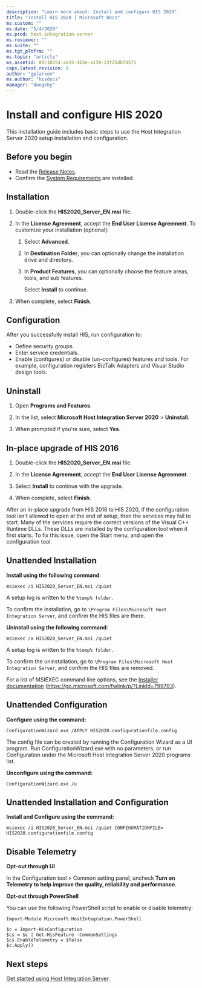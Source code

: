 ```yaml
---
description: "Learn more about: Install and configure HIS 2020"
title: "Install HIS 2020 | Microsoft Docs"
ms.custom: ""
ms.date: "5/4/2020"
ms.prod: host-integration-server
ms.reviewer: ""
ms.suite: ""
ms.tgt_pltfrm: ""
ms.topic: "article"
ms.assetid: 80c18554-aa15-463e-a139-13f25db7d571
caps.latest.revision: 8
author: "gplarsen"
ms.author: "hisdocs"
manager: "dougeby"
---
```


# Install and configure HIS 2020

This installation guide includes basic steps to use the Host Integration Server 2020 setup installation and configuration.

## Before you begin

- Read the [Release Notes](../install-and-config-guides/release-notes-2020.md).
- Confirm the [System Requirements](../install-and-config-guides/system-requirements-2020.md) are installed.

## Installation

1. Double-click the **HIS2020_Server_EN.msi** file.

2. In the **License Agreement**, accept the **End User License Agreement**. To customize your installation (optional):

    1. Select **Advanced**.

    2. In **Destination Folder**, you can optionally change the installation drive and directory.

    3. In **Product Features**, you can optionally choose the feature areas, tools, and sub features.

        Select **Install** to continue.

3. When complete, select **Finish**.

## Configuration

After you successfully install HIS, run configuration to:

- Define security groups.
- Enter service credentials.
- Enable (configures) or disable (un-configures) features and tools. For example, configuration registers BizTalk Adapters and Visual Studio design tools.

## Uninstall

1. Open **Programs and Features**.

2. In the list, select **Microsoft Host Integration Server 2020** > **Uninstall**.

3. When prompted if you're sure, select **Yes**.

## In-place upgrade of HIS 2016

1. Double-click the **HIS2020_Server_EN.msi** file.

2. In the **License Agreement**, accept the **End User License Agreement**.

3. Select **Install** to continue with the upgrade.

4. When complete, select **Finish**.

After an in-place upgrade from HIS 2016 to HIS 2020, if the configuration tool isn't allowed to open at the end of setup, then the services may fail to start. Many of the services require the correct versions of the Visual C++ Runtime DLLs. These DLLs are installed by the configuration tool when it first starts. To fix this issue, open the Start menu, and open the configuration tool.

## Unattended Installation

**Install using the following command**:

```Output
msiexec /i HIS2020_Server_EN.msi /quiet
```

A setup log is written to the `%temp% folder`.

To confirm the installation, go to `\Program Files\Microsoft Host Integration Server`, and confirm the HIS files are there.

**Uninstall using the following command**:

```Output
msiexec /x HIS2020_Server_EN.msi /quiet
```

A setup log is written to the `%temp% folder`.

To confirm the uninstallation, go to `\Program Files\Microsoft Host Integration Server`, and confirm the HIS files are removed.

For a list of MSIEXEC command line options, see the [Installer documentation](/windows/win32/msi/command-line-options) (https://go.microsoft.com/fwlink/p/?LinkId=799793).

## Unattended Configuration

**Configure using the command:**

```Output
ConfigurationWizard.exe /APPLY HIS2020.configurationfile.config
```

The config file can be created by running the Configuration Wizard as a UI program. Run ConfigurationWizard.exe with no parameters, or run Configuration under the Microsoft Host Integration Server 2020 programs list.

**Unconfigure using the command:**

```Output
ConfigurationWizard.exe /u
```

## Unattended Installation and Configuration

**Install and Configure using the command:**

```Output
msiexec /i HIS2020_Server_EN.msi /quiet CONFIGURATIONFILE= HIS2020.configurationfile.config
```

## Disable Telemetry

**Opt-out through UI**

In the Configuration tool > Common setting panel, uncheck **Turn on Telemetry to help improve the quality, reliability and performance**.

**Opt-out through PowerShell**

You can use the following PowerShell script to enable or disable telemetry:

`Import-Module Microsoft.HostIntegration.PowerShell`

```Output
$c = Import-HisConfiguration
$cs = $c | Get-HisFeature -CommonSettings
$cs.EnableTelemetry = $false
$c.Apply()
```

## Next steps

[Get started using Host Integration Server](../core/host-integration-server-core-documentation.md).